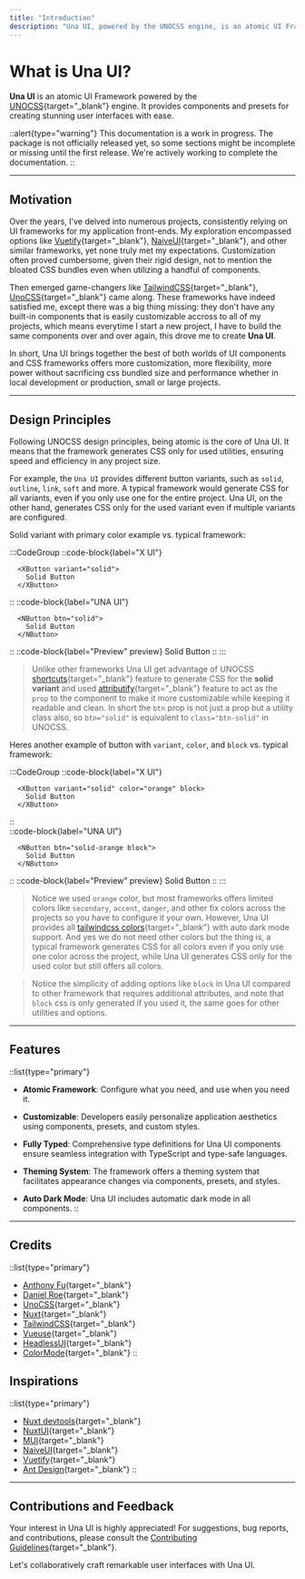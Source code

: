 ```yaml
---
title: "Introduction"
description: "Una UI, powered by the UNOCSS engine, is an atomic UI Framework. It offers components and presets for effortless creation of beautiful user interfaces."
---
```


# What is Una UI?

**Una UI** is an atomic UI Framework powered by the [UNOCSS](https://unocss.dev/){target="_blank"} engine. It provides components and presets for creating stunning user interfaces with ease.

::alert{type="warning"} 
This documentation is a work in progress. The package is not officially released yet, so some sections might be incomplete or missing until the first release. We're actively working to complete the documentation.
::

---

## Motivation

Over the years, I've delved into numerous projects, consistently relying on UI frameworks for my application front-ends. My exploration encompassed options like [Vuetify](https://vuetifyjs.com/){target="_blank"}, [NaiveUI](https://naiveui.com/){target="_blank"}, and other similar frameworks, yet none truly met my expectations. Customization often proved cumbersome, given their rigid design, not to mention the bloated CSS bundles even when utilizing a handful of components.

Then emerged game-changers like [TailwindCSS](https://tailwindcss.com/){target="_blank"}, [UnoCSS](https://unocss.dev/){target="_blank"} came along. These frameworks have indeed satisfied me, except there was a big thing missing: they don't have any built-in components that is easily customizable accross to all of my projects, which means everytime I start a new project, I have to build the same components over and over again, this drove me to create <b style="color: var(--c-brand-next)">Una UI</b>.

In short, Una UI brings together the best of both worlds of UI components and CSS frameworks offers more customization, more flexibility, more power without sacrificing css bundled size and performance whether in local development or production, small or large projects.

---

## Design Principles

Following UNOCSS design principles, being atomic is the core of Una UI. It means that the framework generates CSS only for used utilities, ensuring speed and efficiency in any project size.

For example, the `Una UI` provides different button variants, such as `solid`, `outline`, `link`, `soft` and more. A typical framework would generate CSS for all variants, even if you only use one for the entire project. Una UI, on the other hand, generates CSS only for the used variant even if multiple variants are configured.

Solid variant with primary color example vs. typical framework:

:::CodeGroup
  ::code-block{label="X UI"}
```vue
  <XButton variant="solid">
    Solid Button
  </XButton>
```
  ::
  ::code-block{label="UNA UI"}
```vue
  <NButton btn="solid">
    Solid Button
  </NButton>
```
  ::
  ::code-block{label="Preview" preview}
    <NButton btn="solid">Solid Button</NButton>
  ::
:::

> Unlike other frameworks Una UI get advantage of UNOCSS [shortcuts](https://unocss.dev/config/shortcuts#shortcuts){target="_blank"} feature to generate CSS for the **solid variant** and used [attributify](https://unocss.dev/presets/attributify#attributify-mode){target="_blank"} feature to act as the `prop` to the component to make it more customizable while keeping it readable and clean. In short the `btn` prop is not just a prop but a utility class also, so `btn="solid"` is equivalent to `class="btn-solid"` in UNOCSS.

Heres another example of button with `variant`, `color`, and `block` vs. typical framework:

:::CodeGroup
  ::code-block{label="X UI"}
```vue
  <XButton variant="solid" color="orange" block>
    Solid Button
  </XButton>
```
  ::  
  ::code-block{label="UNA UI"}
```vue
  <NButton btn="solid-orange block">
    Solid Button
  </NButton>
```
  ::
  ::code-block{label="Preview" preview}
    <NButton btn="solid-orange block">Solid Button</NButton>
  ::
:::

> Notice we used `orange` color, but most frameworks offers limited colors like `secondary`, `accent`, `danger`, and other fix colors across the projects so you have to configure it your own. However, Una UI provides all [tailwindcss colors](https://tailwindcss.com/docs/customizing-colors){target="_blank"} with auto dark mode support. And yes we do not need other colors but the thing is, a typical framework generates CSS for all colors even if you only use one color across the project, while Una UI generates CSS only for the used color but still offers all colors.

> Notice the simplicity of adding options like `block` in Una UI compared to other framework that requires additional attributes, and note that `block` css is only generated if you used it, the same goes for other utilities and options.

---

## Features

::list{type="primary"}
- **Atomic Framework**: Configure what you need, and use when you need it.

- **Customizable**: Developers easily personalize application aesthetics using components, presets, and custom styles.

- **Fully Typed**: Comprehensive type definitions for Una UI components ensure seamless integration with TypeScript and type-safe languages.

- **Theming System**: The framework offers a theming system that facilitates appearance changes via components, presets, and styles.

- **Auto Dark Mode**: Una UI includes automatic dark mode in all components.
::

---

## Credits

::list{type="primary"}
- <span style="color: var(--c-brand-next)">[Anthony Fu](https://github.com/antfu){target="_blank"}</span> 
- [Daniel Roe](https://github.com/danielroe){target="_blank"} 
- [UnoCSS](https://unocss.dev/){target="_blank"}
- [Nuxt](https://nuxt.com/){target="_blank"}
- [TailwindCSS](https://tailwindcss.com/){target="_blank"} 
- [Vueuse](https://vueuse.org/){target="_blank"}
- [HeadlessUI](https://headlessui.dev/){target="_blank"}
- [ColorMode](https://color-mode.nuxtjs.org/){target="_blank"} 
::

## Inspirations

::list{type="primary"}
- [Nuxt devtools](https://github.com/nuxt/devtools/){target="_blank"}
- [NuxtUI](https://ui.nuxtlabs.com/){target="_blank"}
- [MUI](https://mui.com/){target="_blank"}
- [NaiveUI](https://naiveui.com/){target="_blank"} 
- [Vuetify](https://vuetifyjs.com/){target="_blank"} 
- [Ant Design](https://ant.design/){target="_blank"} 
::

---

## Contributions and Feedback

Your interest in Una UI is highly appreciated! For suggestions, bug reports, and contributions, please consult the [Contributing Guidelines](https://github.com/una-ui/una-ui/blob/main/CONTRIBUTING.md){target="_blank"}.

Let's collaboratively craft remarkable user interfaces with Una UI.
